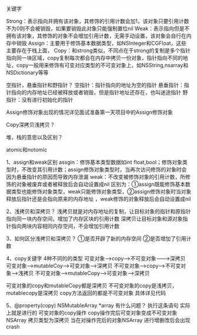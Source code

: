 关键字

Strong：表示指向并拥有该对象，其修饰的引用计数会加1，该对象只要引用计数不为0则不会被销毁，如果要销毁此对象只能强制置位nil
Weak：表示指向但是不拥有该对象，其修饰的对象不会增加引用计数，无需手动设置，该对象会自行在内存中销毁
Assign：主要用于修饰基本数据类型，如NSInteger和CGFloat，这些主要存在于栈上面，
Copy：和strong类似，不同点在于strong的复制是多个指针指向同一块区域，copy复制每次都会在内存中拷贝一份对象，指针指向不同的地址，copy一般用来修饰有可变对应类型的不可变对象上，如NSString,nsarray和NSDictionary等等

空指针，悬垂指针和野指针？
空指针：指针指向的地址为空的指针
悬垂指针：指针指向的内存地址已经被释放或者销毁，但是指针地址还存在，也叫迷途指针
野指针：没有进行初始化的指针

Assign修饰对象出现的情况详见面试准备第一天项目中的Assign修饰对象

Copy深拷贝浅拷贝？



堆，栈的意思以及区别？



atomic和notomic


1、assign和weak区别
 assgin：修饰基本类型数据如int float,bool；修饰对象类型时，不改变其引用计数；assign修饰对象类型时，当再次访问修饰的对象时会因为悬垂指针的原因而导致内存泄漏
 weak：不改变被修饰对象的引用计数，所修饰的对象被废弃或者被释放后会自动设置成nil 
 区别为：①assign既能修饰基本数据类型也能修饰对象类型，weak只能修饰对象类型，②assign修饰对象时当对象释放后指针还是会指向原来的内存地址 ，weak修饰的对象释放后会自动设置成nil

2、浅拷贝和深拷贝？
 浅拷贝就是对内存地址的复制，让目标对象的指针和原指针指向同一块内存空间，增加了内存区块的引用计数
 深拷贝让目标对象和源对象指针指向两块内容相同内存空间，不会增加引用计数

3、如何区分浅拷贝和深拷贝？
 ①是否开辟了新的内存空间  ②是否增加了引用计数

4、copy关键字
 4种不同的的类型
 可变对象-->copy-->不可变对象--->深拷贝
 可变对象-->mutableCoy-->可变对象-->深拷贝
 不可变对象-->copy-->不可变对象-->浅拷贝
 不可变对象-->mutableCopy-->可变对象-->深拷贝

 可变对象的copy和mutableCopy都是深拷贝
 不可变对象的copy是浅拷贝，mutablecopy是深拷贝
 copy方法返回的都是不可变对象
 具体详见代码

5、@property(copy) NSMutableArray *array   有什么问题？
 执行这条语句 实际上就是进行的 可变对象的copy操作  copy操作完后可变对象变成不可变对象NSArray 拷贝类型为深拷贝  当在对操作完后的对象NSArray 进行增删改后会出现crash
